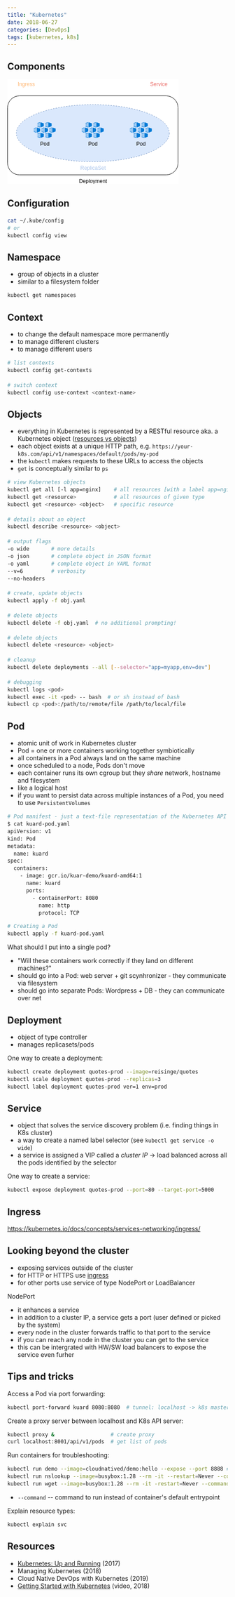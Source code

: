 ```yaml
---
title: "Kubernetes"
date: 2018-06-27
categories: [DevOps]
tags: [kubernetes, k8s]
---
```


Components
----------

![](https://github.com/jreisinger/notes/raw/master/static/kubernetes.png)

Configuration
-------------

```bash
cat ~/.kube/config
# or
kubectl config view
```

Namespace
---------

* group of objects in a cluster
* similar to a filesystem folder

```bash
kubectl get namespaces
```

Context
-------

* to change the default namespace more permanently
* to manage different clusters
* to manage different users

```bash
# list contexts
kubectl config get-contexts

# switch context
kubectl config use-context <context-name>
```

Objects
-------

* everything in Kubernetes is represented by a RESTful resource aka. a Kubernetes object ([resources vs objects](https://stackoverflow.com/questions/52309496/difference-between-kubernetes-objects-and-resources))
* each object exists at a unique HTTP path, e.g. `https://your-k8s.com/api/v1/namespaces/default/pods/my-pod`
* the `kubectl` makes requests to these URLs to access the objects
* `get` is conceptually similar to `ps`

```bash
# view Kubernetes objects
kubectl get all [-l app=nginx]    # all resources [with a label app=nginx]
kubectl get <resource>            # all resources of given type
kubectl get <resource> <object>   # specific resource

# details about an object
kubectl describe <resource> <object>

# output flags
-o wide       # more details
-o json       # complete object in JSON format
-o yaml       # complete object in YAML format
--v=6         # verbosity
--no-headers

# create, update objects
kubectl apply -f obj.yaml

# delete objects
kubectl delete -f obj.yaml  # no additional prompting!

# delete objects
kubectl delete <resource> <object>

# cleanup
kubectl delete deployments --all [--selector="app=myapp,env=dev"]

# debugging
kubectl logs <pod>
kubectl exec -it <pod> -- bash  # or sh instead of bash
kubectl cp <pod>:/path/to/remote/file /path/to/local/file
```

Pod
---

* atomic unit of work in Kubernetes cluster
* Pod = one or more containers working together symbiotically
* all containers in a Pod always land on the same machine
* once scheduled to a node, Pods don't move
* each container runs its own cgroup but they *share* network, hostname and filesystem
* like a logical host
* if you want to persist data across multiple instances of a Pod, you need to use `PersistentVolumes`

```sh
# Pod manifest - just a text-file representation of the Kubernetes API object
$ cat kuard-pod.yaml
apiVersion: v1
kind: Pod
metadata:
  name: kuard
spec:
  containers:
    - image: gcr.io/kuar-demo/kuard-amd64:1
      name: kuard
      ports:
        - containerPort: 8080
          name: http
          protocol: TCP
```

```sh
# Creating a Pod
kubectl apply -f kuard-pod.yaml
```

What should I put into a single pod?

* "Will these containers work correctly if they land on different machines?"
* should go into a Pod: web server + git scynhronizer - they communicate via filesystem
* should go into separate Pods: Wordpress + DB - they can communicate over net

Deployment
----------

* object of type controller
* manages replicasets/pods

One way to create a deployment:

```bash
kubectl create deployment quotes-prod --image=reisinge/quotes
kubectl scale deployment quotes-prod --replicas=3
kubectl label deployment quotes-prod ver=1 env=prod
```

Service
-------

* object that solves the service discovery problem (i.e. finding things in K8s cluster)
* a way to create a named label selector (see `kubectl get service -o wide`)
* a service is assigned a VIP called a *cluster IP* -> load balanced across all the
  pods identified by the selector

One way to create a service:

```bash
kubectl expose deployment quotes-prod --port=80 --target-port=5000
```

Ingress
-------

https://kubernetes.io/docs/concepts/services-networking/ingress/

Looking beyond the cluster
--------------------------

* exposing services outside of the cluster
* for HTTP or HTTPS use [ingress](https://kubernetes.io/docs/concepts/services-networking/ingress/)
* for other ports use service of type NodePort or LoadBalancer

NodePort

* it enhances a service
* in addition to a cluster IP, a service gets a port (user defined or picked by
    the system)
* every node in the cluster forwards traffic to that port to the service
* if you can reach any node in the cluster you can get to the service
* this can be intergrated with HW/SW load balancers to expose the service even furher

Tips and tricks
---------------

Access a Pod via port forwarding:

```bash
kubectl port-forward kuard 8080:8080  # tunnel: localhost -> k8s master -> k8s worker node
```

Create a proxy server between localhost and K8s API server:

```bash
kubectl proxy &                  # create proxy
curl localhost:8001/api/v1/pods  # get list of pods
```

Run containers for troubleshooting:

```bash
kubectl run demo --image=cloudnatived/demo:hello --expose --port 8888 # pod to troubleshoot
kubectl run nslookup --image=busybox:1.28 --rm -it --restart=Never --command -- nslookup demo
kubectl run wget --image=busybox:1.28 --rm -it -restart=Never --command -- wget -qO- http://demo:8888
```

* `--command` -- command to run instead of container's default entrypoint

Explain resource types:

```bash
kubectl explain svc
```

Resources
---------

* [Kubernetes: Up and Running](https://www.safaribooksonline.com/library/view/kubernetes-up-and/9781491935668/) (2017)
* Managing Kubernetes (2018)
* Cloud Native DevOps with Kubernetes (2019)
* [Getting Started with Kubernetes](https://www.safaribooksonline.com/videos/getting-started-with/9780135237823) (video, 2018)
